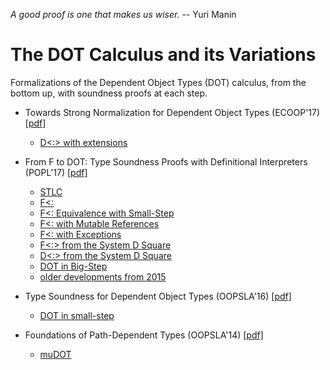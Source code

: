 _A good proof is one that makes us wiser._ -- Yuri Manin

The DOT Calculus and its Variations
===================================

Formalizations of the Dependent Object Types (DOT) calculus, from the bottom up, with soundness proofs at each step.

- Towards Strong Normalization for Dependent Object Types (ECOOP'17) [[pdf]](https://www.cs.purdue.edu/homes/rompf/papers/wang-ecoop17.pdf)
  - [D<:> with extensions](./eccop17/dsubsup_total_rec.v)

- From F to DOT: Type Soundness Proofs with Definitional Interpreters (POPL'17) [[pdf]](https://www.cs.purdue.edu/homes/rompf/papers/amin-popl17a.pdf)
  - [STLC](./popl17/stlc.v)
  - [F<:](./popl17/fsub.v)
  - [F<: Equivalence with Small-Step](./popl17/fsub_equiv.v)
  - [F<: with Mutable References](./popl17/fsub_mut.v)
  - [F<: with Exceptions](./popl17/fsub_exn.v)
  - [F<:> from the System D Square](./popl17/fsubsup.v)
  - [D<:> from the System D Square](./popl17/dsubsup.v)
  - [DOT in Big-Step](./popl17/dot.v)
  - [older developments from 2015](./dev2015)

- Type Soundness for Dependent Object Types (OOPSLA'16) [[pdf]](http://lampwww.epfl.ch/~amin/dot/soundness_oopsla16.pdf)
  - [DOT in small-step](./oopsla16)

- Foundations of Path-Dependent Types (OOPSLA'14) [[pdf]](http://lampwww.epfl.ch/~amin/dot/fpdt.pdf)
  - [muDOT](./oopsla14)
